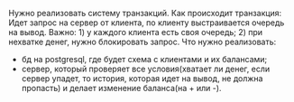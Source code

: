 Нужно реализовать систему транзакций.
Как происходит транзакция:
Идет запрос на сервер от клиента, по клиенту выстраивается очередь на вывод.
Важно: 1) у каждого клиента есть своя очередь; 2) при нехватке денег, нужно блокировать запрос.
Что нужно реализовать:
* бд на postgresql, где будет схема с клиентами и их балансами;
* сервер, который проверяет все условия(хватает ли денег, если сервер упадет, то история, которая идет на вывод, не должна пропасть) и делает изменение баланса(на + или -).
